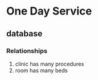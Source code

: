 # One Day Service

## database

### Relationships
1. clinic has many procedures
2. room has many beds